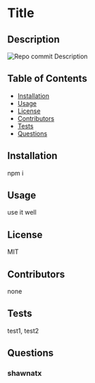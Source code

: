 
  # Title

  ## Description

  ![Repo commit](https://img.shields.io/github/last-commit/shawnatx/node-readme-generator)
  Description
  
  ## Table of Contents

  * [Installation](#installation)
  * [Usage](#usage)
  * [License](#license)
  * [Contributors](#contributors)
  * [Tests](#tests)
  * [Questions](#questions)
  

  ## Installation

  npm i

  ## Usage

  use it well

  ## License

  MIT

  ## Contributors

  none

  ## Tests

  test1, test2

  ## Questions

  ### shawnatx
  
  